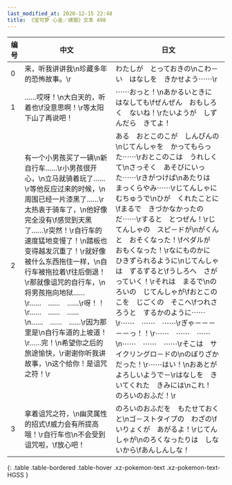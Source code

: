 ```yaml
---
last_modified_at: 2020-12-15 22:48
title: 《宝可梦 心金／魂银》文本 498
---
```

| 编号 | 中文 | 日文 |
| ---- | ---- | ---- |
| 0 | 来，听我讲讲我\n珍藏多年的恐怖故事。\r | わたしが　とっておきの\nこわ－い　はなしを　きかせよう⋯⋯\r |
| 1 | ……哎呀！\n大白天的，听着也\f没意思啊！\r等太阳下山了再说吧！ | ⋯⋯おっと！\nあかるいときに　はなしても\fぜんぜん　おもしろく　ないね！\rたいようが　しずんだら　きてよ！ |
| 2 | 有一个小男孩买了一辆\n新自行车……\r小男孩很开心，\n立马就骑着玩了……\r等他反应过来的时候，\n周围已经一片漆黑了……\r太热衷于骑车了，\n他好像完全没有\f感觉到天黑了……\r突然！\r自行车的速度猛地变慢了！\n踏板也变得越发沉重了！\r就好像被什么东西拖住一样，\n自行车被拖拉着\f往后倒退！\r那就像诅咒的自行车，\n将男孩拖向地狱……\r……　……　……\r呀！！\r……　……　……\n……　……　……\r因为那里是\n自行车道的上坡道！\r……完！\n希望你之后的旅途愉快，\r谢谢你听我讲故事，\n这个给你！是诅咒之符！\r | ある　おとこのこが　しんぴんの\nじてんしゃを　かってもらった⋯⋯\rおとこのこは　うれしくて\nさっそく　あそびにいった⋯⋯\rきがつけば\nあたりは　まっくらやみ⋯⋯\rじてんしゃに　むちゅうで\nひが　くれたことに\fまるで　きづかなかったのだ⋯⋯\rすると　とつぜん！\rじてんしゃの　スピ－ドが\nがくん　と　おそくなった！\fペダルが　おもくなった！\rなにものかに　ひきずられるように\nじてんしゃは　ずるずると\fうしろへ　さがっていく！\rそれは　まるで\nのろいの　じてんしゃが\fおとこのこを　じごくの　そこへ\fつれさろうと　するかのように⋯⋯\r⋯⋯　⋯⋯　⋯⋯\rぎゃ－－－－－っ！！\r⋯⋯　⋯⋯　⋯⋯\n⋯⋯　⋯⋯　⋯⋯\rそこは　サイクリングロ－ドの\nのぼりざか　だった！\r⋯⋯はい！\nおあとが　よろしいようで－\rはなしを　きいてくれた　きみには\nこれ！　のろいのおふだ！\r |
| 3 | 拿着诅咒之符，\n幽灵属性的招式\f威力会有所提高哦！\r自行车也\n不会受到诅咒啦，\f放心吧！ | のろいのおふだを　もたせておくと\nゴ－ストタイプの　わざの\fいりょくが　あがるよ！\rじてんしゃが\nのろくなったりは　しないから\fあんしんしな！ |
{: .table .table-bordered .table-hover .xz-pokemon-text .xz-pokemon-text-HGSS }